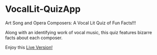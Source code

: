 # VocalLit-QuizApp

Art Song and Opera Composers: A Vocal Lit Quiz of Fun Facts!!!

Along with an identifying work of vocal music, this quiz features bizarre facts about each composer.

Enjoy this [Live Version!](https://amyspeed.github.io/VocalLit-QuizApp)

